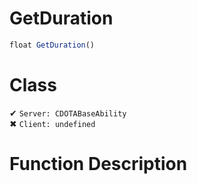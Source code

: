 # GetDuration
```js	
float GetDuration()
```
# Class
✔ `Server: CDOTABaseAbility`  
✖ `Client: undefined`  

# Function Description

